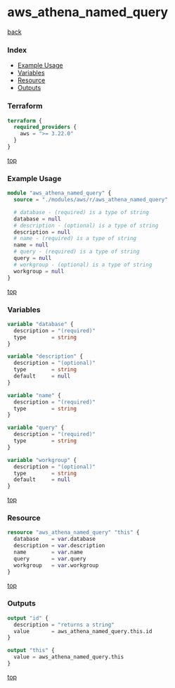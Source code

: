 # aws_athena_named_query

[back](../aws.md)

### Index

- [Example Usage](#example-usage)
- [Variables](#variables)
- [Resource](#resource)
- [Outputs](#outputs)

### Terraform

```terraform
terraform {
  required_providers {
    aws = ">= 3.22.0"
  }
}
```

[top](#index)

### Example Usage

```terraform
module "aws_athena_named_query" {
  source = "./modules/aws/r/aws_athena_named_query"

  # database - (required) is a type of string
  database = null
  # description - (optional) is a type of string
  description = null
  # name - (required) is a type of string
  name = null
  # query - (required) is a type of string
  query = null
  # workgroup - (optional) is a type of string
  workgroup = null
}
```

[top](#index)

### Variables

```terraform
variable "database" {
  description = "(required)"
  type        = string
}

variable "description" {
  description = "(optional)"
  type        = string
  default     = null
}

variable "name" {
  description = "(required)"
  type        = string
}

variable "query" {
  description = "(required)"
  type        = string
}

variable "workgroup" {
  description = "(optional)"
  type        = string
  default     = null
}
```

[top](#index)

### Resource

```terraform
resource "aws_athena_named_query" "this" {
  database    = var.database
  description = var.description
  name        = var.name
  query       = var.query
  workgroup   = var.workgroup
}
```

[top](#index)

### Outputs

```terraform
output "id" {
  description = "returns a string"
  value       = aws_athena_named_query.this.id
}

output "this" {
  value = aws_athena_named_query.this
}
```

[top](#index)